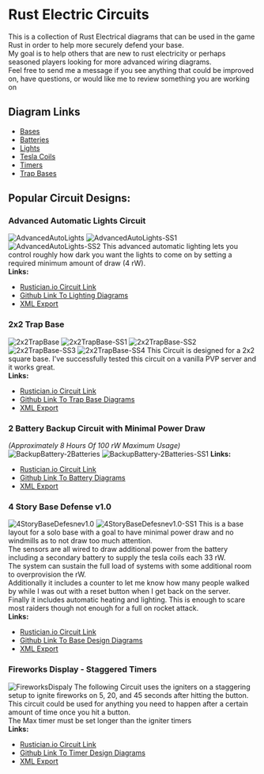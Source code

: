 # Rust Electric Circuits
This is a collection of Rust Electrical diagrams that can be used in the game Rust in order to help more securely defend your base.</br>
My goal is to help others that are new to rust electricity or perhaps seasoned players looking for more advanced wiring diagrams.</br>
Feel free to send me a message if you see anything that could be improved on, have questions, or would like me to review something you are working on

## Diagram Links
* [Bases](bases/)
* [Batteries](batteries/)
* [Lights](lights/)
* [Tesla Coils](teslacoils/)
* [Timers](timers/)
* [Trap Bases](trapbases/)

## Popular Circuit Designs:
### Advanced Automatic Lights Circuit
![AdvancedAutoLights](lights/images/AdvancedAutoLightsv2.png)
![AdvancedAutoLights-SS1](lights/images/AdvancedAutoLights-SS1.jpg)
![AdvancedAutoLights-SS2](lights/images/AdvancedAutoLights-SS2.jpg)
This advanced automatic lighting lets you control roughly how dark you want the lights to come on by setting a required minimum amount of draw (4 rW).</br>
<b>Links:</b>
* [Rustician.io Circuit Link](https://www.rustrician.io/?circuit=5cb2fdf4600dbf3edd42de5d13f5fa75)
* [Github Link To Lighting Diagrams](lights)
* [XML Export](lights/xml/AdvancedAutoLights.xml)

### 2x2 Trap Base
![2x2TrapBase](trapbases/images/2x2TrapBasev1.1.png)
![2x2TrapBase-SS1](trapbases/images/2x2TrapBase-SS1.jpg)
![2x2TrapBase-SS2](trapbases/images/2x2TrapBase-SS2.jpg)
![2x2TrapBase-SS3](trapbases/images/2x2TrapBase-SS3.jpg)
![2x2TrapBase-SS4](trapbases/images/2x2TrapBase-SS4.jpg)
This Circuit is designed for a 2x2 square base.  I've successfully tested this circuit on a vanilla PVP server and it works great.</br>
<b>Links:</b>
* [Rustician.io Circuit Link](https://www.rustrician.io/?circuit=c2a69ac375fe8c81ce79ea204078c269)
* [Github Link To Trap Base Diagrams](trapbases)
* [XML Export](trapbases/xml/2x2TrapBase.xmll)

### 2 Battery Backup Circuit with Minimal Power Draw
<i>(Approximately 8 Hours Of 100 rW Maximum Usage)</i></br>
![BackupBattery-2Batteries](batteries/images/BackupBattery-2Batteriesv2.png)
![BackupBattery-2Batteries-SS1](batteries/images/BackupBattery-2Batteriesv2-SS1.jpg)
<b>Links:</b>
* [Rustician.io Circuit Link](https://www.rustrician.io/?circuit=b75b8f5cf1336f12edf6e280d006b47f)
* [Github Link To Battery Diagrams](batteries)
* [XML Export](batteries/xml/BackupBattery-2Batteries.xml)

### 4 Story Base Defense v1.0
![4StoryBaseDefesnev1.0](bases/images/4StoryBaseDefensev1.0.png)
![4StoryBaseDefesnev1.0-SS1](bases/images/4StoryBaseDefensev1.0-SS1.jpg)
This is a base layout for a solo base with a goal to have minimal power draw and no windmills as to not draw too much attention.</br>
The sensors are all wired to draw additional power from the battery including a secondary battery to supply the tesla coils each 33 rW.</br> 
The system can sustain the full load of systems with some additional room to overprovision the rW.</br>
Additionally it includes a counter to let me know how many people walked by while I was out with a reset button when I get back on the server.</br>
Finally it includes automatic heating and lighting.  This is enough to scare most raiders though not enough for a full on rocket attack.</br>
<b>Links:</b>
* [Rustician.io Circuit Link](https://www.rustrician.io/?circuit=fd7c82fead5fe723aac485fc93aa125f)
* [Github Link To Base Design Diagrams](bases)
* [XML Export](bases/xml/4StoryBaseDefensev1.0.xml)

### Fireworks Display - Staggered Timers
![FireworksDispaly](timers/images/FireworksDisplay2.png)
The following Circuit uses the igniters on a staggering setup to ignite fireworks on 5, 20, and 45 seconds after hitting the button.</br>
This circuit could be used for anything you need to happen after a certain amount of time once you hit a button.</br>
The Max timer must be set longer than the igniter timers</br>
<b>Links:</b>
* [Rustician.io Circuit Link](https://www.rustrician.io/?circuit=44cda47c2666384e6310b578fd08d657)
* [Github Link To Timer Design Diagrams](timers)
* [XML Export](timers/xml/FireworksDisplay.xml)